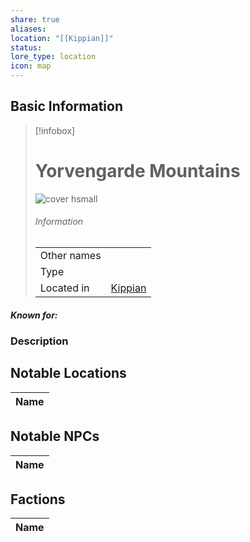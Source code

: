 ```yaml
---
share: true
aliases: 
location: "[[Kippian]]"
status: 
lore_type: location
icon: map
---
```

## Basic Information
> [!infobox]
> # Yorvengarde Mountains
> ![cover hsmall](insertimage.png)
> ###### Information
> |   |  |
> | ---- | ---- |
> | Other names | |
> | Type | 
> | Located in | [Kippian](../Continents/Kippian.md)|
##### Known for:
### Description
## Notable Locations
| Name |
| ---- |

## Notable NPCs
| Name |
| ---- |

## Factions
| Name |
| ---- |
